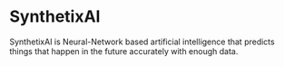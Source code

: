 # SynthetixAI
SynthetixAI is Neural-Network based artificial intelligence that predicts things that happen in the future accurately with enough data.
